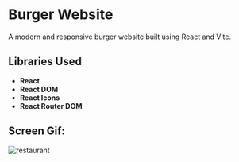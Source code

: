 # Burger Website

A modern and responsive burger website built using React and Vite.



## Libraries Used
- **React**
- **React DOM**
- **React Icons**
- **React Router DOM**



## Screen Gif:
![restaurant](https://github.com/user-attachments/assets/20b35112-b439-47f2-970f-8b3903427c7a)
